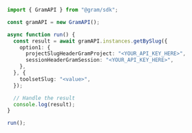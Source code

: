 <!-- Start SDK Example Usage [usage] -->
```typescript
import { GramAPI } from "@gram/sdk";

const gramAPI = new GramAPI();

async function run() {
  const result = await gramAPI.instances.getBySlug({
    option1: {
      projectSlugHeaderGramProject: "<YOUR_API_KEY_HERE>",
      sessionHeaderGramSession: "<YOUR_API_KEY_HERE>",
    },
  }, {
    toolsetSlug: "<value>",
  });

  // Handle the result
  console.log(result);
}

run();

```
<!-- End SDK Example Usage [usage] -->